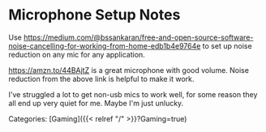 # Microphone Setup Notes

Use https://medium.com/@bssankaran/free-and-open-source-software-noise-cancelling-for-working-from-home-edb1b4e9764e to set up noise reduction on any mic for any application.

https://amzn.to/44BAjtZ is a great microphone with good volume.  Noise reduction from the above link is helpful to make it work.

I've struggled a lot to get non-usb mics to work well, for some reason they all end up very quiet for me.  Maybe I'm just unlucky.

Categories: [Gaming]({{< relref "/" >}}?Gaming=true)
